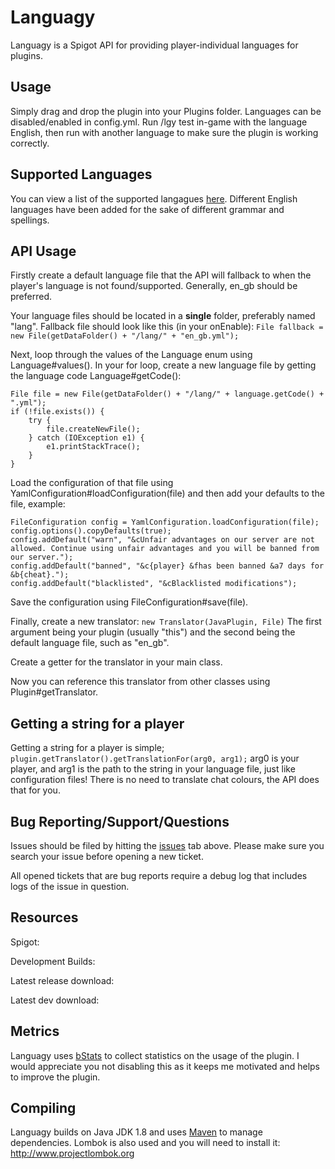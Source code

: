 Languagy
=============

Languagy is a Spigot API for providing player-individual languages for plugins.

Usage
-------
Simply drag and drop the plugin into your Plugins folder. Languages can be disabled/enabled in config.yml. Run /lgy test in-game with the language English, then run with another language to make sure the plugin is working correctly.

Supported Languages
-------
You can view a list of the supported langagues [here](https://gitlab.com/SamB440/languagy/blob/master/src/main/java/net/islandearth/languagy/language/Language.java). Different English languages have been added for the sake of different grammar and spellings.

API Usage
-------
Firstly create a default language file that the API will fallback to when the player's language is not found/supported. Generally, en_gb should be preferred.

Your language files should be located in a **single** folder, preferably named "lang". Fallback file should look like this (in your onEnable):
`File fallback = new File(getDataFolder() + "/lang/" + "en_gb.yml");`

Next, loop through the values of the Language enum using Language#values(). In your for loop, create a new language file by getting the language code Language#getCode():
```
File file = new File(getDataFolder() + "/lang/" + language.getCode() + ".yml");
if (!file.exists()) {
	try {
		file.createNewFile();
	} catch (IOException e1) {
		e1.printStackTrace();
	}
}
```
Load the configuration of that file using YamlConfiguration#loadConfiguration(file) and then add your defaults to the file, example:
```
FileConfiguration config = YamlConfiguration.loadConfiguration(file);
config.options().copyDefaults(true);
config.addDefault("warn", "&cUnfair advantages on our server are not allowed. Continue using unfair advantages and you will be banned from our server.");
config.addDefault("banned", "&c{player} &fhas been banned &a7 days for &b{cheat}.");
config.addDefault("blacklisted", "&cBlacklisted modifications");
```
Save the configuration using FileConfiguration#save(file).

Finally, create a new translator:
`new Translator(JavaPlugin, File)`
The first argument being your plugin (usually "this") and the second being the default language file, such as "en_gb".

Create a getter for the translator in your main class.

Now you can reference this translator from other classes using Plugin#getTranslator.

Getting a string for a player
------------

Getting a string for a player is simple;
`
plugin.getTranslator().getTranslationFor(arg0, arg1);
`
arg0 is your player, and arg1 is the path to the string in your language file, just like configuration files!
There is no need to translate chat colours, the API does that for you.

Bug Reporting/Support/Questions
------------

Issues should be filed by hitting the [issues](https://gitlab.com/SamB440/Languagy/issues) tab above. Please make sure you search your issue before opening a new ticket.

All opened tickets that are bug reports require a debug log that includes logs of the issue in question.

Resources
-------
Spigot: 

Development Builds: 

Latest release download: 

Latest dev download: 

Metrics
-------
Languagy uses [bStats](https://www.bstats.org) to collect statistics on the usage of the plugin. I would appreciate you not disabling this as it keeps me motivated and helps to improve the plugin.

Compiling
-------

Languagy builds on Java JDK 1.8 and uses [Maven](http://maven.apache.org/download.cgi) to manage dependencies. Lombok is also used and you will need to install it: http://www.projectlombok.org


